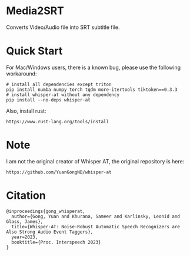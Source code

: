 # Media2SRT
Converts Video/Audio file into SRT subtitle file.

# Quick Start
For Mac/Windows users, there is a known bug, please use the following workaround:
```
# install all dependencies except triton
pip install numba numpy torch tqdm more-itertools tiktoken==0.3.3
# install whisper-at without any dependency
pip install --no-deps whisper-at  
```
Also, install rust: 
```
https://www.rust-lang.org/tools/install
```

# Note
I am not the original creator of Whisper AT, the original repository is here:
```
https://github.com/YuanGongND/whisper-at
```

# Citation
```
@inproceedings{gong_whisperat,
  author={Gong, Yuan and Khurana, Sameer and Karlinsky, Leonid and Glass, James},
  title={Whisper-AT: Noise-Robust Automatic Speech Recognizers are Also Strong Audio Event Taggers},
  year=2023,
  booktitle={Proc. Interspeech 2023}
}
```
